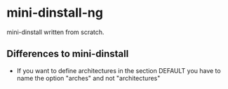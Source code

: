 mini-dinstall-ng
================

mini-dinstall written from scratch.


Differences to mini-dinstall
----------------------------

* If you want to define architectures in the section DEFAULT
  you have to name the option "arches" and not "architectures"
